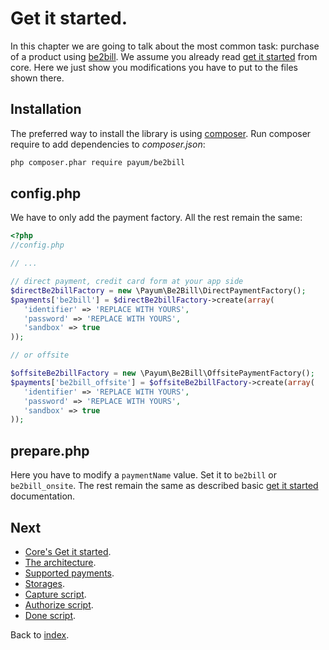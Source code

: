 # Get it started.

In this chapter we are going to talk about the most common task: purchase of a product using [be2bill](http://www.be2bill.com/).
We assume you already read [get it started](https://github.com/Payum/Core/blob/master/Resources/docs/get-it-started.md) from core.
Here we just show you modifications you have to put to the files shown there.

## Installation

The preferred way to install the library is using [composer](http://getcomposer.org/).
Run composer require to add dependencies to _composer.json_:

```bash
php composer.phar require payum/be2bill
```

## config.php

We have to only add the payment factory. All the rest remain the same:

```php
<?php
//config.php

// ...

// direct payment, credit card form at your app side
$directBe2billFactory = new \Payum\Be2Bill\DirectPaymentFactory();
$payments['be2bill'] = $directBe2billFactory->create(array(
   'identifier' => 'REPLACE WITH YOURS',
   'password' => 'REPLACE WITH YOURS',
   'sandbox' => true
));

// or offsite 

$offsiteBe2billFactory = new \Payum\Be2Bill\OffsitePaymentFactory();
$payments['be2bill_offsite'] = $offsiteBe2billFactory->create(array(
   'identifier' => 'REPLACE WITH YOURS',
   'password' => 'REPLACE WITH YOURS',
   'sandbox' => true
));
```

## prepare.php

Here you have to modify a `paymentName` value. Set it to `be2bill` or `be2bill_onsite`. The rest remain the same as described basic [get it started](https://github.com/Payum/Core/blob/master/Resources/docs/get-it-started.md) documentation.


## Next 

* [Core's Get it started](https://github.com/Payum/Core/blob/master/Resources/docs/get-it-started.md).
* [The architecture](https://github.com/Payum/Core/blob/master/Resources/docs/the-architecture.md).
* [Supported payments](https://github.com/Payum/Core/blob/master/Resources/docs/supported-payments.md).
* [Storages](https://github.com/Payum/Core/blob/master/Resources/docs/storages.md).
* [Capture script](https://github.com/Payum/Core/blob/master/Resources/docs/capture-script.md).
* [Authorize script](https://github.com/Payum/Core/blob/master/Resources/docs/authorize-script.md).
* [Done script](https://github.com/Payum/Core/blob/master/Resources/docs/done-script.md).

Back to [index](index.md).